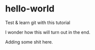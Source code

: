 # hello-world
Test &amp; learn git with this tutorial

I wonder how this will turn out in the end.

Adding some shit here.
